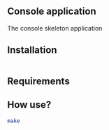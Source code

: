 ## Console application

The console skeleton application

## Installation

```bash
```

## Requirements

## How use?

```bash
make
```
